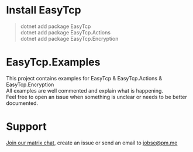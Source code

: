 # Install EasyTcp
> dotnet add package EasyTcp <br/>
> dotnet add package EasyTcp.Actions<br/>
> dotnet add package EasyTcp.Encryption<br/>

# EasyTcp.Examples
This project contains examples for EasyTcp & EasyTcp.Actions & EasyTcp.Encryption <br/>
All examples are well commented and explain what is happening. <br/>
Feel free to open an issue when something is unclear or needs to be better documented.

# Support
[Join our matrix chat](https://matrix.to/#/!UfWuzAAgKkyPzNyPxM:matrix.org?via=matrix.org), create an issue or send an email to jobse@pm.me
